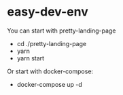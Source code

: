 # easy-dev-env

You can start with pretty-landing-page
- cd ./pretty-landing-page
- yarn
- yarn start


Or start with docker-compose:
- docker-compose up -d
